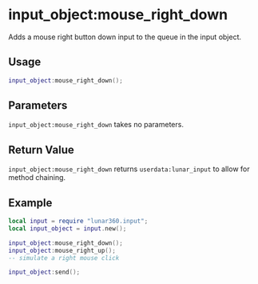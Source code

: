 # input_object:mouse_right_down

Adds a mouse right button down input to the queue in the input object.

## Usage

```lua
input_object:mouse_right_down();
```

## Parameters

`input_object:mouse_right_down` takes no parameters.

## Return Value

`input_object:mouse_right_down` returns `userdata:lunar_input` to allow for method chaining.

## Example

```lua
local input = require "lunar360.input";
local input_object = input.new();

input_object:mouse_right_down();
input_object:mouse_right_up();
-- simulate a right mouse click

input_object:send();
```